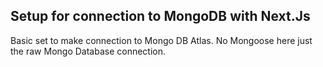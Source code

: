 ## Setup for connection to MongoDB with Next.Js

Basic set to make connection to Mongo DB Atlas. No Mongoose here just the raw Mongo Database connection.
